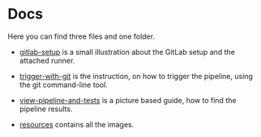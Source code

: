 # Docs

Here you can find three files and one folder.

* [gitlab-setup](./gitlab-setup.md) is a small illustration about the GitLab setup and the attached runner.
* [trigger-with-git](./trigger-with-git.md) is the instruction, on how to trigger the pipeline, using the git command-line tool.
* [view-pipeline-and-tests](./view-pipeline-and-tests.md) is a picture based guide, how to find the pipeline results.

* [resources](./resources) contains all the images.
